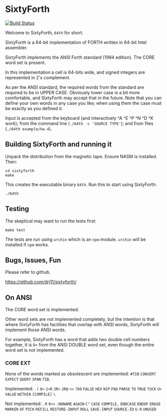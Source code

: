 # SixtyForth

[![Build Status](https://travis-ci.org/drj11/sixtyforth.svg?branch=master)](https://travis-ci.org/drj11/sixtyforth)

Welcome to SixtyForth, `64th` for short.

SixtyForth is a 64-bit implementation of FORTH
written in 64-bit Intel assembler.

SixtyForth implements the ANSI Forth standard (1994 edition).
The CORE word set is present.

In this implementation a cell is 64-bits wide,
and signed integers are represented in 2's complement.

As per the ANSI standard,
the required words from the standard are required to be in UPPER CASE.
Obviously lower case is a bit more comfortable,
and SixtyForth may accept that in the future.
Note that you can define your own words in any case you like;
when using them the case must be exactly as you defined it.

Input is accepted from the keyboard
(and interactively ^A ^E ^P ^N ^D ^K work);
from the command line (`./64th -c 'SOURCE TYPE'`);
and from files (`./64th example/hw.4`).

## Building SixtyForth and running it

Unpack the distribution from the magnetic tape.
Ensure NASM is installed.
Then:

    cd sixtyforth
    make

This creates the executable binary `64th`.
Run this to start using SixtyForth:

    ./64th

## Testing

The skeptical may want to run the tests first:

    make test

The tests are run using `urchin` which is an `npm` module.
`urchin` will be installed if `npm` works.

## Bugs, Issues, Fun

Please refer to github.

https://github.com/drj11/sixtyforth/


## On ANSI

The CORE word set is implemented.

Other word sets are not implemented completely,
but the intention is that where SixtyForth
has facilities that overlap with ANSI words,
SixtyForth will implement those ANSI words.

For example,
SixtyForth has a word that
adds two double cell numbers together,
it is `D+` from the ANSI DOUBLE word set,
even though the entire word set is not implemented.

### CORE EXT

None of the words marked as obsolescent are implemented:
`#TIB` `CONVERT` `EXPECT` `QUERY` `SPAN` `TIB`.

Implemented:
`.(`
`0>` `2>R` `2R>` `2R@`
`<>` `?DO`
`FALSE` `HEX`
`NIP`
`PAD` `PARSE`
`TO` `TRUE` `TUCK`
`U>`
`VALUE` `WITHIN` `[COMPILE]` `\`

Not implemented:
`.R` `0<>`
`:NONAME`
`AGAIN` `C"` `CASE` `COMPILE,`
`ENDCASE` `ENDOF` `ERASE`
`MARKER`
`OF`
`PICK` `REFILL` `RESTORE-INPUT` `ROLL` `SAVE-INPUT` `SOURCE-ID`
`U.R`
`UNUSED`
